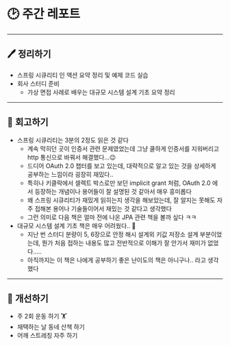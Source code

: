 # 🕑 주간 레포트

---

## 🖊 정리하기

- 스프링 시큐리티 인 액션 요약 정리 및 예제 코드 실습
- 회사 스터디 준비
  - 가상 면접 사례로 배우는 대규모 시스템 설계 기초 요약 정리

---

## 💭 회고하기

- 스프링 시큐리티는 3분의 2정도 읽은 것 같다
  - 계속 막히던 곳이 인증서 관련 문제였었는데 그냥 쿨하게 인증서를 지워버리고 http 통신으로 바꿔서 해결했다…😉
  - 드디어 OAuth 2.0 챕터를 보고 있는데, 대략적으로 알고 있는 것을 상세하게 공부하는 느낌이라 굉장히 재밌다..
  - 특히나 키클락에서 셀렉트 박스로만 보던 implicit grant 처럼, OAuth 2.0 에서 등장하는 개념이나 용어들이 잘 설명된 것 같아서 매우 흥미롭다
  - 왜 스프링 시큐리티가 재밌게 읽히는지 생각을 해보았는데, 잘 알지는 못해도 자주 접해본 용어나 기술들이어서 재밌는 것 같다고 생각했다
  - 그런 의미로 다음 책은 얼마 전에 나온 JPA 관련 책을 볼까 싶다 ㅋㅋ
- 대규모 시스템 설계 기초 책은 매우 어려웠다.. 🫠
  - 지난 번 스터디 분량이 5, 6장으로 안정 해시 설계외 키값 저장소 설계 부분이었는데, 뭔가 처음 접하는 내용도 많고 전반적으로 이해가 잘 안가서 재미가 없었다…..
  - 아직까지는 이 책은 나에게 공부하기 좋은 난이도의 책은 아니구나.. 라고 생각했다

---

## 🥊 개선하기

- 주 2회 운동 하기 🏋️
- 재택하는 날 동네 산책 하기
- 어깨 스트레칭 자주 하기
